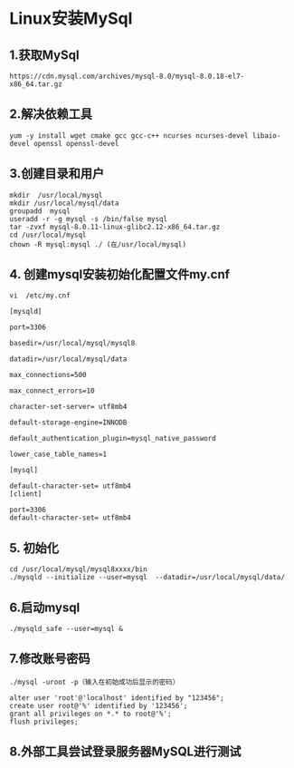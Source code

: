 # Linux安装MySql



## 1.获取MySql

```shell
https://cdn.mysql.com/archives/mysql-8.0/mysql-8.0.18-el7-x86_64.tar.gz
```



## 2.解决依赖工具

```shell
yum -y install wget cmake gcc gcc-c++ ncurses ncurses-devel libaio-devel openssl openssl-devel
```





## 3.创建目录和用户

```shell
mkdir  /usr/local/mysql
mkdir /usr/local/mysql/data
groupadd  mysql
useradd -r -g mysql -s /bin/false mysql
tar -zvxf mysql-8.0.11-linux-glibc2.12-x86_64.tar.gz 
cd /usr/local/mysql
chown -R mysql:mysql ./ (在/usr/local/mysql)

```


## 4. 创建mysql安装初始化配置文件my.cnf

```shell
vi  /etc/my.cnf
```

```config
[mysqld]

port=3306

basedir=/usr/local/mysql/mysql8

datadir=/usr/local/mysql/data

max_connections=500

max_connect_errors=10

character-set-server= utf8mb4

default-storage-engine=INNODB

default_authentication_plugin=mysql_native_password

lower_case_table_names=1

[mysql]

default-character-set= utf8mb4
[client]

port=3306
default-character-set= utf8mb4

```






## 5. 初始化

```shell
cd /usr/local/mysql/mysql8xxxx/bin
./mysqld --initialize --user=mysql  --datadir=/usr/local/mysql/data/ 
```

## 6.启动mysql

```shell
./mysqld_safe --user=mysql &
```

## 7.修改账号密码

```shell
./mysql -uroot -p（输入在初始成功后显示的密码）

alter user 'root'@'localhost' identified by "123456";
create user root@'%' identified by '123456';
grant all privileges on *.* to root@'%';
flush privileges;

```

## 8.外部工具尝试登录服务器MySQL进行测试

